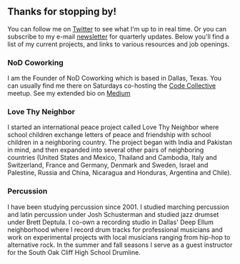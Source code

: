 ## Thanks for stopping by!

You can follow me on [Twitter](https://twitter.com/ChicagoGupta) to see what I'm up to in real time. Or you can subscribe to my e-mail [newsletter](https://tinyletter.com/chicagogupta) for quarterly updates. Below you'll find a list of my current projects, and links to various resources and job openings.

### NoD Coworking

I am the Founder of NoD Coworking which is based in Dallas, Texas. You can usually find me there on Saturdays co-hosting the [Code Collective](https://twitter.com/TexasCode) meetup. See my extended bio on [Medium](https://medium.com/@ChicagoGupta/so-i-hear-youre-involved-with-the-dallas-startup-scene-b3884e21e76e)

### Love Thy Neighbor

I started an international peace project called Love Thy Neighbor where school children exchange letters of peace and friendship with school children in a neighboring country. The project began with India and Pakistan in mind, and then expanded into several other pairs of neighboring countries (United States and Mexico, Thailand and Cambodia, Italy and Switzerland, France and Germany, Denmark and Sweden, Israel and Palestine, Russia and China, Nicaragua and Honduras, Argentina and Chile).

### Percussion

I have been studying percussion since 2001. I studied marching percussion and latin percussion under Josh Schusterman and studied jazz drumset under Brett Deptula. I co-own a recording studio in Dallas' Deep Ellum neighborhood where I record drum tracks for professional musicians and work on experimental projects with local musicians ranging from hip-hop to alternative rock. In the summer and fall seasons I serve as a guest instructor for the South Oak Cliff High School Drumline.
